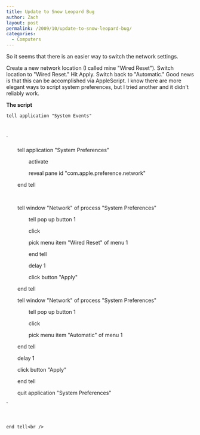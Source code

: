 ```yaml
---
title: Update to Snow Leopard Bug
author: Zach
layout: post
permalink: /2009/10/update-to-snow-leopard-bug/
categories:
  - Computers
---
```

So it seems that there is an easier way to switch the network settings.

Create a new network location (I called mine "Wired Reset"). Switch location to "Wired Reset." Hit Apply. Switch back to "Automatic." Good news is that this can be accomplished via AppleScript. I know there are more elegant ways to script system preferences, but I tried another and it didn't reliably work.

**The script**

`tell application "System Events"`

&nbsp;

`</p>
<p style="padding-left: 30px;">tell application "System Preferences"</p>
<p style="padding-left: 60px;">activate</p>
<p style="padding-left: 60px;">reveal pane id "com.apple.preference.network"</p>
<p style="padding-left: 30px;">end tell</p>
<p style="padding-left: 30px;">&nbsp;</p>
<p style="padding-left: 30px;">tell window "Network" of process "System Preferences"</p>
<p style="padding-left: 60px;">tell pop up button 1</p>
<p style="padding-left: 60px;">click</p>
<p style="padding-left: 60px;">pick menu item "Wired Reset" of menu 1</p>
<p style="padding-left: 60px;">end tell</p>
<p style="padding-left: 60px;">delay 1</p>
<p style="padding-left: 60px;">click button "Apply"</p>
<p style="padding-left: 30px;">end tell</p>
<p style="padding-left: 30px;">tell window "Network" of process "System Preferences"</p>
<p style="padding-left: 60px;">tell pop up button 1</p>
<p style="padding-left: 60px;">click</p>
<p style="padding-left: 60px;">pick menu item "Automatic" of menu 1</p>
<p style="padding-left: 30px;">end tell</p>
<p style="padding-left: 30px;">delay 1</p>
<p style="padding-left: 30px;">click button "Apply"</p>
<p style="padding-left: 30px;">end tell</p>
<p style="padding-left: 30px;">quit application "System Preferences"</p>
<p>`

&nbsp;

`end tell<br />
`